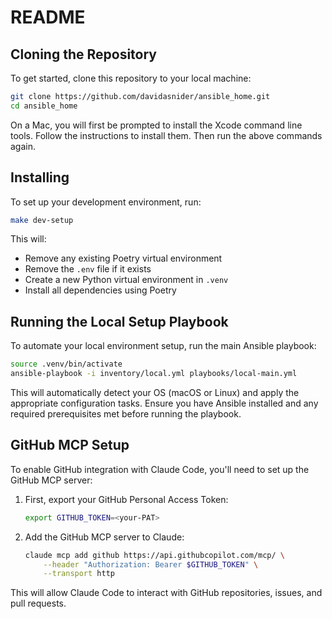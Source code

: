 # README

## Cloning the Repository

To get started, clone this repository to your local machine:

```zsh
git clone https://github.com/davidasnider/ansible_home.git
cd ansible_home
```

On a Mac, you will first be prompted to install the Xcode command line tools. Follow the instructions to install them. Then run the above commands again.

## Installing

To set up your development environment, run:

```zsh
make dev-setup
```

This will:

- Remove any existing Poetry virtual environment
- Remove the `.env` file if it exists
- Create a new Python virtual environment in `.venv`
- Install all dependencies using Poetry

## Running the Local Setup Playbook

To automate your local environment setup, run the main Ansible playbook:

```zsh
source .venv/bin/activate
ansible-playbook -i inventory/local.yml playbooks/local-main.yml
```

This will automatically detect your OS (macOS or Linux) and apply the appropriate configuration tasks. Ensure you have Ansible installed and any required prerequisites met before running the playbook.

## GitHub MCP Setup

To enable GitHub integration with Claude Code, you'll need to set up the GitHub MCP server:

1. First, export your GitHub Personal Access Token:
   ```zsh
   export GITHUB_TOKEN=<your-PAT>
   ```

2. Add the GitHub MCP server to Claude:
   ```zsh
   claude mcp add github https://api.githubcopilot.com/mcp/ \
       --header "Authorization: Bearer $GITHUB_TOKEN" \
       --transport http
   ```

This will allow Claude Code to interact with GitHub repositories, issues, and pull requests.
